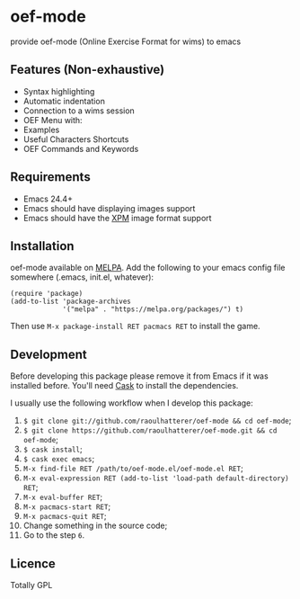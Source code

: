 

oef-mode
========

provide oef-mode (Online Exercise Format for wims) to emacs  

Features (Non-exhaustive)
-------------------------

* Syntax highlighting 
* Automatic indentation
* Connection to a wims session
* OEF Menu with:
 * Examples
 * Useful Characters Shortcuts
 * OEF Commands and Keywords
 
Requirements
------------

- Emacs 24.4+
- Emacs should have displaying images support
- Emacs should have the [XPM](https://en.wikipedia.org/wiki/X_PixMap) image format support

Installation
------------

oef-mode available on [MELPA](http://melpa.org/). Add the following to
your emacs config file somewhere (.emacs, init.el, whatever):

```
(require 'package)
(add-to-list 'package-archives
             '("melpa" . "https://melpa.org/packages/") t)
```

Then use `M-x package-install RET pacmacs RET` to install the game.
 
Development
-----------

Before developing this package please remove it from Emacs if it was
installed before. You'll need [Cask][cask] to install the dependencies.

I usually use the following workflow when I develop this package:

1. `$ git clone git://github.com/raoulhatterer/oef-mode && cd oef-mode`;
2. `$ git clone https://github.com/raoulhatterer/oef-mode.git && cd oef-mode`;
2. `$ cask install`;
3. `$ cask exec emacs`;
4. `M-x find-file RET /path/to/oef-mode.el/oef-mode.el RET`;
5. `M-x eval-expression RET (add-to-list 'load-path default-directory) RET`;
6. `M-x eval-buffer RET`;
7. `M-x pacmacs-start RET`;
8. `M-x pacmacs-quit RET`;
9. Change something in the source code;
10. Go to the step `6`.

Licence
-------

Totally GPL




[cask]: http://cask.readthedocs.org/en/latest/
